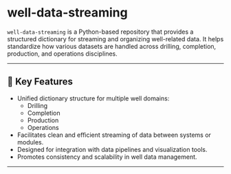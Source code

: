 # well-data-streaming

`well-data-streaming` is a Python-based repository that provides a structured dictionary for streaming and organizing well-related data. It helps standardize how various datasets are handled across drilling, completion, production, and operations disciplines.

---

## 🚀 Key Features

- Unified dictionary structure for multiple well domains:
  - Drilling
  - Completion
  - Production
  - Operations
- Facilitates clean and efficient streaming of data between systems or modules.
- Designed for integration with data pipelines and visualization tools.
- Promotes consistency and scalability in well data management.

---
